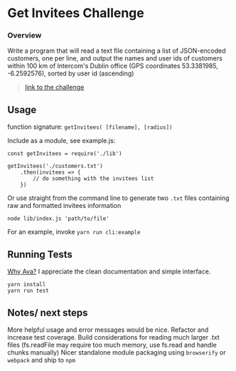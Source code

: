 # Get Invitees Challenge

### Overview
Write a program that will read a text file containing
a list of JSON-encoded customers, one per line,
and output the names and user ids of customers
within 100 km of Intercom's Dublin office
(GPS coordinates 53.3381985, -6.2592576),
sorted by user id (ascending)

> [link to the challenge](https://gist.github.com/javi7/a0c48a1a11820326cf94dcfdff1f664e)

## Usage

function signature: `getInvitees( [filename], [radius])`

Include as a module, see example.js:

```
const getInvitees = require('./lib')

getInvitees('./customers.txt')
    .then(invitees => {
        // do something with the invitees list
    })
```

Or use straight from the command line to generate two `.txt` files containing raw and formatted invitees information

```
node lib/index.js 'path/to/file'
```

For an example, invoke `yarn run cli:example`

## Running Tests

[Why Ava?](https://github.com/avajs/ava#why-ava)
I appreciate the clean documentation and simple interface.

```
yarn install
yarn run test
```

## Notes/ next steps

More helpful usage and error messages would be nice.
Refactor and increase test coverage.
Build considerations for reading much larger .txt files (fs.readFile may require too much memory, use fs.read and handle chunks manually)
Nicer standalone module packaging using `browserify` or `webpack` and ship to `npm`
